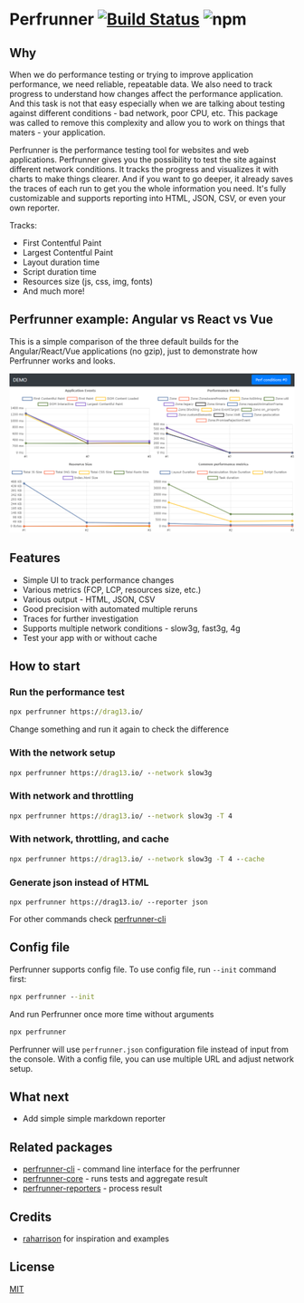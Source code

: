 # Perfrunner [![Build Status](https://travis-ci.org/Drag13/perfrunner.svg?branch=master)](https://travis-ci.org/Drag13/perfrunner) ![npm](https://img.shields.io/npm/dw/perfrunner)

## Why

When we do performance testing or trying to improve application performance, we need reliable, repeatable data. We also need to track progress to understand how changes affect the performance application. And this task is not that easy especially when we are talking about testing against different conditions - bad network, poor CPU, etc. This package was called to remove this complexity and allow you to work on things that maters - your application.

Perfrunner is the performance testing tool for websites and web applications. Perfrunner gives you the possibility to test the site against different network conditions. It tracks the progress and visualizes it with charts to make things clearer. And if you want to go deeper, it already saves the traces of each run to get you the whole information you need. It's fully customizable and supports reporting into HTML, JSON, CSV, or even your own reporter.

Tracks:

-   First Contentful Paint
-   Largest Contentful Paint
-   Layout duration time
-   Script duration time
-   Resources size (js, css, img, fonts)
-   And much more!

## Perfrunner example: Angular vs React vs Vue

This is a simple comparison of the three default builds for the Angular/React/Vue applications (no gzip), just to demonstrate how Perfrunner works and looks.

![perfrunner-example](./packages/perfrunner-cli/docs/default-html-reporter-example-angular-react-vue.PNG)

## Features

-   Simple UI to track performance changes
-   Various metrics (FCP, LCP, resources size, etc.)
-   Various output - HTML, JSON, CSV
-   Good precision with automated multiple reruns
-   Traces for further investigation
-   Supports multiple network conditions - slow3g, fast3g, 4g
-   Test your app with or without cache

## How to start

### Run the performance test

```cmd
npx perfrunner https://drag13.io/
```

Change something and run it again to check the difference

### With the network setup

```cmd
npx perfrunner https://drag13.io/ --network slow3g
```

### With network and throttling

```cmd
npx perfrunner https://drag13.io/ --network slow3g -T 4
```

### With network, throttling, and cache

```cmd
npx perfrunner https://drag13.io/ --network slow3g -T 4 --cache
```

### Generate json instead of HTML

```
npx perfrunner https://drag13.io/ --reporter json
```

For other commands check [perfrunner-cli](./packages/perfrunner-cli)

## Config file

Perfrunner supports config file. To use config file, run `--init` command first:

```cmd
npx perfrunner --init
```

And run Perfrunner once more time without arguments

```cmd
npx perfrunner
```

Perfrunner will use `perfrunner.json` configuration file instead of input from the console. With a config file, you can use multiple URL and adjust network setup.

## What next

* Add simple simple markdown reporter

## Related packages

-   [perfrunner-cli](./packages/perfrunner-cli) - command line interface for the perfrunner
-   [perfrunner-core](./packages/perfrunner-core) - runs tests and aggregate result
-   [perfrunner-reporters](./packages/perfrunner-reporters) - process result

## Credits

-   [raharrison](https://github.com/raharrison) for inspiration and examples

## License

[MIT](./LICENSE)
